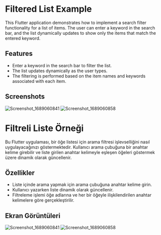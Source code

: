 # Filtered List Example

This Flutter application demonstrates how to implement a search filter functionality for a list of items. The user can enter a keyword in the search bar, and the list dynamically updates to show only the items that match the entered keyword.

## Features
- Enter a keyword in the search bar to filter the list.
- The list updates dynamically as the user types.
- The filtering is performed based on the item names and keywords associated with each item.

## Screenshots
 ![Screenshot_1689060841](https://github.com/HaticeDilmac/searchbar_filter/assets/100489350/65116c5b-34c2-4986-88d0-8640c45d66bc)
![Screenshot_1689060858](https://github.com/HaticeDilmac/searchbar_filter/assets/100489350/4a3fadb3-0af0-4a35-82ff-bcc9a87f920c)


# Filtreli Liste Örneği

Bu Flutter uygulaması, bir öğe listesi için arama filtresi işlevselliğini nasıl uygulayacağınızı göstermektedir. Kullanıcı arama çubuğuna bir anahtar kelime girebilir ve liste girilen anahtar kelimeyle eşleşen öğeleri göstermek üzere dinamik olarak güncellenir.

## Özellikler
- Liste içinde arama yapmak için arama çubuğuna anahtar kelime girin.
- Kullanıcı yazarken liste dinamik olarak güncellenir.
- Filtreleme işlemi öğe adlarına ve her bir öğeyle ilişkilendirilen anahtar kelimelere göre gerçekleştirilir.

## Ekran Görüntüleri
 ![Screenshot_1689060841](https://github.com/HaticeDilmac/searchbar_filter/assets/100489350/65116c5b-34c2-4986-88d0-8640c45d66bc)
![Screenshot_1689060858](https://github.com/HaticeDilmac/searchbar_filter/assets/100489350/4a3fadb3-0af0-4a35-82ff-bcc9a87f920c)

